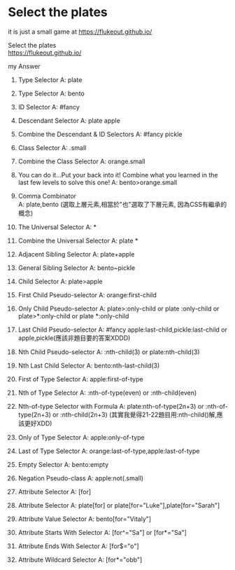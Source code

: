 # Select the plates
it is just a small game at https://flukeout.github.io/   

Select the plates  
    https://flukeout.github.io/

my Answer
1.  Type Selector
        A:  plate
        
2.  Type Selector
        A:  bento
        
3.  ID Selector
        A:  #fancy
        
4.  Descendant Selector
        A:  plate apple
        
5.  Combine the Descendant & ID Selectors
        A:  #fancy pickle
        
6.  Class Selector
        A:  .small
        
7.  Combine the Class Selector
        A:  orange.small
        
8.  You can do it...Put your back into it! Combine what you learned in the last few levels to solve this one!
        A:  bento>orange.small
        
9.  Comma Combinator  
        A:  plate,bento (選取上層元素,相當於"也"選取了下層元素, 因為CSS有繼承的概念)
        
10. The Universal Selector
        A:  *
        
11. Combine the Universal Selector
        A:  plate *
        
12. Adjacent Sibling Selector
        A:  plate+apple
        
13. General Sibling Selector
        A:  bento~pickle
        
14. Child Selector
        A:  plate>apple
        
15. First Child Pseudo-selector
        A:  orange:first-child
        
16. Only Child Pseudo-selector
        A:  plate>:only-child  or plate :only-child or plate>*:only-child or  plate *:only-child
        
17. Last Child Pseudo-selector
        A:  #fancy apple:last-child,pickle:last-child or apple,pickle(應該非題目要的答案XDDD) 
        
18. Nth Child Pseudo-selector
        A:  :nth-child(3) or plate:nth-child(3)
        
19. Nth Last Child Selector
        A:  bento:nth-last-child(3)
        
20. First of Type Selector
        A:  apple:first-of-type
        
21. Nth of Type Selector
        A:  :nth-of-type(even) or :nth-child(even)
        
22. Nth-of-type Selector with Formula
        A:  plate:nth-of-type(2n+3) or :nth-of-type(2n+3)  or :nth-child(2n+3) (其實我覺得21-22題目用:nth-child()解,應該更好XDD)
        
23. Only of Type Selector
        A:  apple:only-of-type
        
24. Last of Type Selector
        A:  orange:last-of-type,apple:last-of-type
        
25. Empty Selector
        A:  bento:empty
        
26. Negation Pseudo-class
        A:  apple:not(.small)
        
27. Attribute Selector
        A:  [for]
        
28. Attribute Selector
        A:  plate[for] or plate[for="Luke"],plate[for="Sarah"]
        
29. Attribute Value Selector
        A:  bento[for="Vitaly"]
        
30. Attribute Starts With Selector
        A:  [for^="Sa"] or [for*="Sa"]
        
31. Attribute Ends With Selector
        A:  [for$="o"]
        
32. Attribute Wildcard Selector
        A:  [for*="obb"]            
